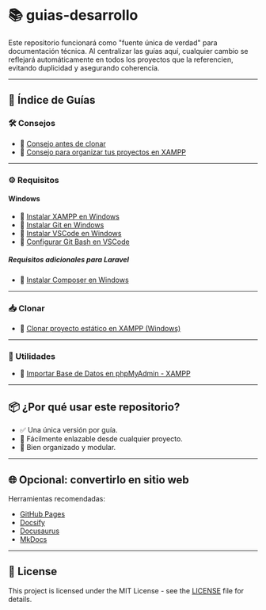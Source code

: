 # 📚 guias-desarrollo

Este repositorio funcionará como "fuente única de verdad" para documentación técnica. Al centralizar las guías aquí, cualquier cambio se reflejará automáticamente en todos los proyectos que la referencien, evitando duplicidad y asegurando coherencia.

---

## 📁 Índice de Guías

### 🛠 Consejos
- 📄 [Consejo antes de clonar](https://github.com/tejada1970/guias-desarrollo/blob/master/consejos/consejo-antes-de-clonar.md)
- 📄 [Consejo para organizar tus proyectos en XAMPP](https://github.com/tejada1970/guias-desarrollo/blob/master/consejos/consejo-para-organizar-tus-proyectos-en-xampp.md)

---

### ⚙️ Requisitos
#### Windows
- 📄 [Instalar XAMPP en Windows](https://github.com/tejada1970/guias-desarrollo/blob/master/requisitos/windows/instalar-xampp-en-windows.md)
- 📄 [Instalar Git en Windows](https://github.com/tejada1970/guias-desarrollo/blob/master/requisitos/windows/instalar-git-en-windows.md)
- 📄 [Instalar VSCode en Windows](https://github.com/tejada1970/guias-desarrollo/blob/master/requisitos/windows/instalar-vscode-en-windows.md)
- 📄 [Configurar Git Bash en VSCode](https://github.com/tejada1970/guias-desarrollo/blob/master/requisitos/windows/configurar-git-bash-en-vscode.md)
##### Requisitos adicionales para Laravel
- 📄 [Instalar Composer en Windows](https://github.com/tejada1970/guias-desarrollo/blob/master/requisitos/windows/instalar-composer-en-windows.md)

---

### 📥 Clonar
- 📄 [Clonar proyecto estático en XAMPP (Windows)](https://github.com/tejada1970/guias-desarrollo/blob/master/clonar/clonar-proyecto-estatico-en-xampp.md)

---

### 🧱 Utilidades
- 📄 [Importar Base de Datos en phpMyAdmin - XAMPP](https://github.com/tejada1970/guias-desarrollo/blob/master/utilidades/importar-db-en-phpmyadmin-xampp)

---

## 📦 ¿Por qué usar este repositorio?
- ✅ Una única versión por guía.
- 🔗 Fácilmente enlazable desde cualquier proyecto.
- 📁 Bien organizado y modular.

---

## 🌐 Opcional: convertirlo en sitio web
Herramientas recomendadas:
- [GitHub Pages](https://pages.github.com/)
- [Docsify](https://docsify.js.org)
- [Docusaurus](https://docusaurus.io)
- [MkDocs](https://www.mkdocs.org/)

---

## 📄 License
This project is licensed under the MIT License - see the [LICENSE](LICENSE) file for details.
